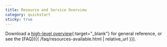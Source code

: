 ```yaml
---
title: Resource and Service Overview
category: quickstart
sticky: true
---
```


Download a [high-level overview](https://sesync.sharepoint.com/:w:/s/sesyncci/EUiGtxEQtRhNvtOUFReSor4BdlgQx-KcGYU5-mm5jc6ovg?e=lPW6mi){:target="_blank"} for general reference, or see the [FAQ]({{ /faq/resources-available.html | relative_url }}).
